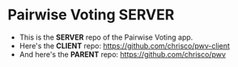 # Pairwise Voting SERVER

* This is the __SERVER__ repo of the Pairwise Voting app.
* Here's the __CLIENT__ repo: https://github.com/chrisco/pwv-client
* And here's the __PARENT__ repo: https://github.com/chrisco/pwv
